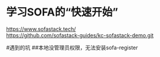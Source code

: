 # 学习SOFA的“快速开始”
https://www.sofastack.tech/  
https://github.com/sofastack-guides/kc-sofastack-demo.git  

#遇到的坑
##本地没管理员权限，无法安装sofa-register


